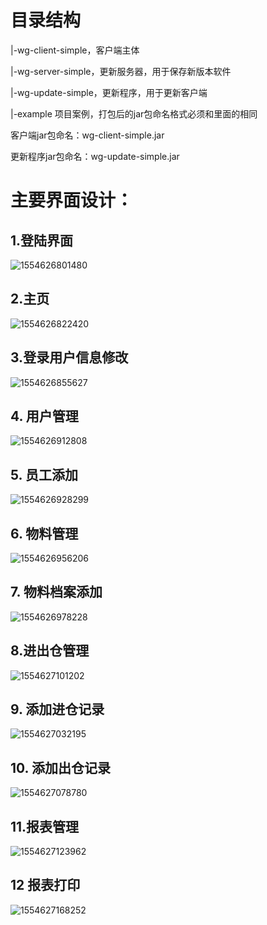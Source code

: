 # 目录结构



|-wg-client-simple，客户端主体

|-wg-server-simple，更新服务器，用于保存新版本软件

|-wg-update-simple，更新程序，用于更新客户端

|-example 项目案例，打包后的jar包命名格式必须和里面的相同



客户端jar包命名：wg-client-simple.jar

更新程序jar包命名：wg-update-simple.jar



# 主要界面设计：

## 1.登陆界面

![1554626801480](assets/1554626801480.png)



## 2.主页

![1554626822420](assets/1554626822420.png)



## 3.登录用户信息修改

![1554626855627](assets/1554626855627.png)



## 4. 用户管理

![1554626912808](assets/1554626912808.png)



## 5. 员工添加

![1554626928299](assets/1554626928299.png)



## 6. 物料管理

![1554626956206](assets/1554626956206.png)



## 7. 物料档案添加

![1554626978228](assets/1554626978228.png)



## 8.进出仓管理

![1554627101202](assets/1554627101202.png)



## 9. 添加进仓记录

![1554627032195](assets/1554627032195.png)



## 10. 添加出仓记录

![1554627078780](assets/1554627078780.png)



## 11.报表管理

![1554627123962](assets/1554627123962.png)



## 12 报表打印

![1554627168252](assets/1554627168252.png)


